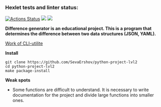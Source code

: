 ### Hexlet tests and linter status:
[![Actions Status](https://github.com/SevaErshov/python-project-lvl2/workflows/hexlet-check/badge.svg)](https://github.com/SevaErshov/python-project-lvl2/actions)
<a href="https://codeclimate.com/github/SevaErshov/python-project-lvl2/maintainability"><img src="https://api.codeclimate.com/v1/badges/135c73fe330acb7e8af0/maintainability" /></a>
<a href="https://codeclimate.com/github/SevaErshov/python-project-lvl2/test_coverage"><img src="https://api.codeclimate.com/v1/badges/135c73fe330acb7e8af0/test_coverage" /></a>

**Difference generator is an educational project. This is a program that determines the difference between two data structures (JSON, YAML).**

[Work of CLI-utilite](https://asciinema.org/a/511820)

**Install**
```
git clone https://github.com/SevaErshov/python-project-lvl2
cd python-project-lvl2
make package-install
```

**Weak spots**
- Some functions are difficult to understand. It is necessary to write documentation for the project and divide large functions into smaller ones.
